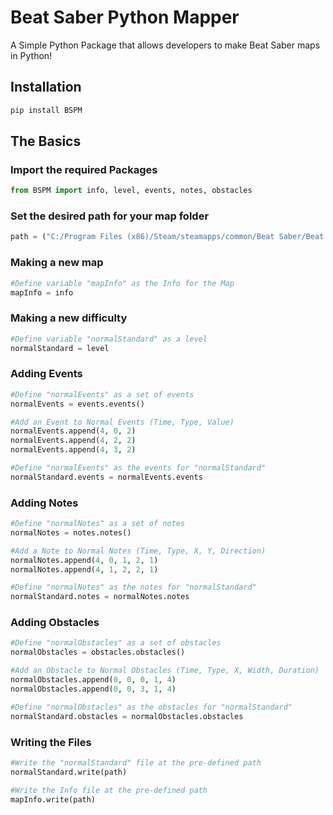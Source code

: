 # Beat Saber Python Mapper

A Simple Python Package that allows developers to make Beat Saber maps in Python!

## Installation

```cmd
pip install BSPM
```

## The Basics

### Import the required Packages

```python
from BSPM import info, level, events, notes, obstacles
```

### Set the desired path for your map folder

```python
path = ("C:/Program Files (x86)/Steam/steamapps/common/Beat Saber/Beat Saber_Data/CustomWIPLevels/maptest/")
```

### Making a new map
```python
#Define variable "mapInfo" as the Info for the Map
mapInfo = info
```

### Making a new difficulty
```python
#Define variable "normalStandard" as a level
normalStandard = level
```

### Adding Events

```python
#Define "normalEvents" as a set of events
normalEvents = events.events()

#Add an Event to Normal Events (Time, Type, Value)
normalEvents.append(4, 0, 2)
normalEvents.append(4, 2, 2)
normalEvents.append(4, 3, 2)

#Define "normalEvents" as the events for "normalStandard"
normalStandard.events = normalEvents.events
```

### Adding Notes

```python
#Define "normalNotes" as a set of notes
normalNotes = notes.notes()

#Add a Note to Normal Notes (Time, Type, X, Y, Direction)
normalNotes.append(4, 0, 1, 2, 1)
normalNotes.append(4, 1, 2, 2, 1)

#Define "normalNotes" as the notes for "normalStandard"
normalStandard.notes = normalNotes.notes
```

### Adding Obstacles

```python
#Define "normalObstacles" as a set of obstacles
normalObstacles = obstacles.obstacles()

#Add an Obstacle to Normal Obstacles (Time, Type, X, Width, Duration)
normalObstacles.append(0, 0, 0, 1, 4)
normalObstacles.append(0, 0, 3, 1, 4)

#Define "normalObstacles" as the obstacles for "normalStandard"
normalStandard.obstacles = normalObstacles.obstacles
```

### Writing the Files

```python
#Write the "normalStandard" file at the pre-defined path
normalStandard.write(path)

#Write the Info file at the pre-defined path
mapInfo.write(path)
```
